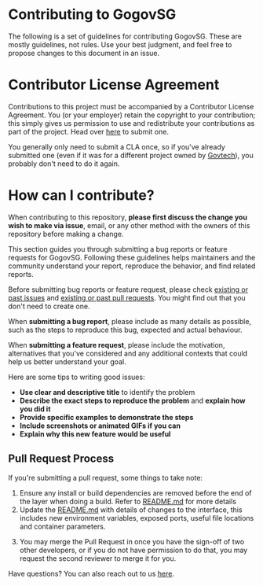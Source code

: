 # Contributing to GogovSG

The following is a set of guidelines for contributing GogovSG. These are mostly guidelines, not rules. Use your best judgment, and feel free to propose changes to this document in an issue.

# Contributor License Agreement

Contributions to this project must be accompanied by a Contributor License Agreement. You (or your employer) retain the copyright to your contribution; this simply gives us permission to use and redistribute your contributions as part of the project. 
Head over [here](https://go.gov.sg/ogp-cla) to submit one. 

You generally only need to submit a CLA once, so if you've already submitted one (even if it was for a different project owned by [Govtech](www.tech.gov.sg)), you probably don't need to do it again.

# How can I contribute?

When contributing to this repository, **please first discuss the change you wish to make via issue**, email, or any other method with the owners of this repository before making a change. 

This section guides you through submitting a bug reports or feature requests for GogovSG. Following these guidelines helps maintainers and the community understand your report, reproduce the behavior, and find related reports.

Before submitting bug reports or feature request, please check [existing or past issues](https://go.gov.sg/go-issues) and [existing or past pull requests](https://go.gov.sg/go-pr).
You might find out that you don't need to create one. 

When **submitting a bug report**, please include as many details as possible, such as the steps to reproduce this bug, expected and actual behaviour.

When **submitting a feature request**, please include the motivation, alternatives that you've considered and any additional contexts that could help us better understand your goal.

Here are some tips to writing good issues:
- **Use clear and descriptive title** to identify the problem
- **Describe the exact steps to reproduce the problem** and **explain how you did it**
- **Provide specific examples to demonstrate the steps**
- **Include screenshots or animated GIFs if you can**
- **Explain why this new feature would be useful**

## Pull Request Process

If you're submitting a pull request, some things to take note:

1. Ensure any install or build dependencies are removed before the end of the layer when doing a build. Refer to [README.md](https://go.gov.sg/go-readme) for more details
2. Update the [README.md](https://go.gov.sg/go-readme) with details of changes to the interface, this includes new environment variables, exposed ports, useful file locations and container parameters. 
<!---Increase the version numbers of the packages in any example files and the [README.md](https://github.com/opengovsg/GoGovSG/blob/master/README.md) to the new version that this Pull Request would represent.--->
3. You may merge the Pull Request in once you have the sign-off of two other developers, or if you do not have permission to do that, you may request the second reviewer to merge it for you.

Have questions? You can also reach out to us [here](https://form.gov.sg/5e8cb756772ca700110343bd).

